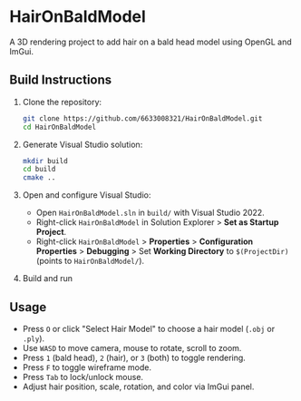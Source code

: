 # HairOnBaldModel

A 3D rendering project to add hair on a bald head model using OpenGL and ImGui.

## Build Instructions

1. Clone the repository:
   ```bash
   git clone https://github.com/6633008321/HairOnBaldModel.git
   cd HairOnBaldModel
   ```

2. Generate Visual Studio solution:
   ```bash
   mkdir build
   cd build
   cmake ..
   ```

3. Open and configure Visual Studio:
   - Open `HairOnBaldModel.sln` in `build/` with Visual Studio 2022.
   - Right-click `HairOnBaldModel` in Solution Explorer > **Set as Startup Project**.
   - Right-click `HairOnBaldModel` > **Properties** > **Configuration Properties** > **Debugging** > Set **Working Directory** to `$(ProjectDir)` (points to `HairOnBaldModel/`).

4. Build and run

## Usage

- Press `O` or click "Select Hair Model" to choose a hair model (`.obj` or `.ply`).
- Use `WASD` to move camera, mouse to rotate, scroll to zoom.
- Press `1` (bald head), `2` (hair), or `3` (both) to toggle rendering.
- Press `F` to toggle wireframe mode.
- Press `Tab` to lock/unlock mouse.
- Adjust hair position, scale, rotation, and color via ImGui panel.
